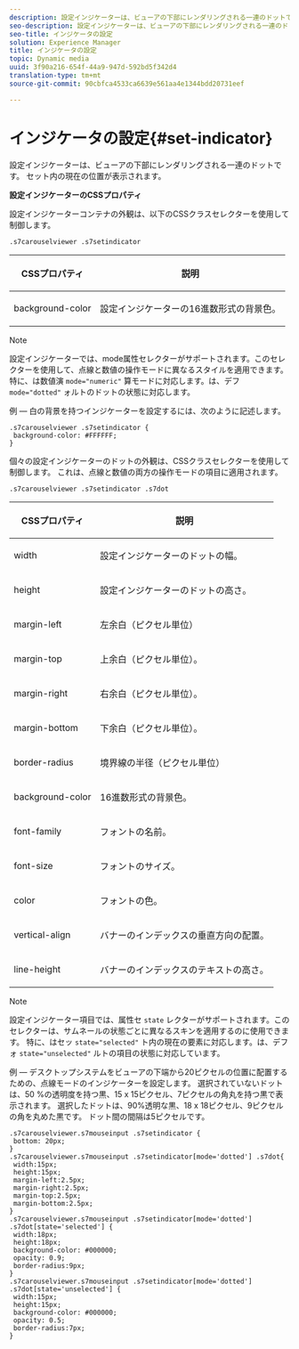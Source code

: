 ```yaml
---
description: 設定インジケーターは、ビューアの下部にレンダリングされる一連のドットです。 セット内の現在の位置が表示されます。
seo-description: 設定インジケーターは、ビューアの下部にレンダリングされる一連のドットです。 セット内の現在の位置が表示されます。
seo-title: インジケータの設定
solution: Experience Manager
title: インジケータの設定
topic: Dynamic media
uuid: 3f90a216-654f-44a9-947d-592bd5f342d4
translation-type: tm+mt
source-git-commit: 90cbfca4533ca6639e561aa4e1344bdd20731eef

---
```



# インジケータの設定{#set-indicator}

設定インジケーターは、ビューアの下部にレンダリングされる一連のドットです。 セット内の現在の位置が表示されます。

<!--<a id="section_061E550C1C1D4DB2BD663A898895B38C"></a>-->

**設定インジケーターのCSSプロパティ**

設定インジケーターコンテナの外観は、以下のCSSクラスセレクターを使用して制御します。

```
.s7carouselviewer .s7setindicator
```

<table id="table_94EE3F5BBE4547C0B4943471CEE7EDE4"> 
 <thead> 
  <tr> 
   <th colname="col1" class="entry"> <p> CSSプロパティ </p> </th> 
   <th colname="col2" class="entry"> <p>説明 </p> </th> 
  </tr> 
 </thead>
 <tbody> 
  <tr> 
   <td colname="col1"> <p> <span class="codeph"> background-color </span> </p> </td> 
   <td colname="col2"> <p>設定インジケーターの16進数形式の背景色。 </p> </td> 
  </tr> 
 </tbody> 
</table>

>[!NOTE]
>
>設定インジケーターでは、mode属性セレクターがサポートされます。このセレクターを使用して、点線と数値の操作モードに異なるスタイルを適用できます。 特に、は数値演 `mode="numeric"` 算モードに対応します。は、デフ `mode="dotted"` ォルトのドットの状態に対応します。

例 — 白の背景を持つインジケーターを設定するには、次のように記述します。

```
.s7carouselviewer .s7setindicator { 
 background-color: #FFFFFF; 
}
```

個々の設定インジケーターのドットの外観は、CSSクラスセレクターを使用して制御します。 これは、点線と数値の両方の操作モードの項目に適用されます。

`.s7carouselviewer .s7setindicator .s7dot`

<table id="table_09B6E232FB94417392D101A7A653BE54"> 
 <thead> 
  <tr> 
   <th colname="col1" class="entry"> <p> CSSプロパティ </p> </th> 
   <th colname="col2" class="entry"> <p>説明 </p> </th> 
  </tr> 
 </thead>
 <tbody> 
  <tr> 
   <td colname="col1"> <p> <span class="codeph"> width </span> </p> </td> 
   <td colname="col2"> <p>設定インジケーターのドットの幅。 </p> </td> 
  </tr> 
  <tr> 
   <td colname="col1"> <p> <span class="codeph"> height </span> </p> </td> 
   <td colname="col2"> <p>設定インジケーターのドットの高さ。 </p> </td> 
  </tr> 
  <tr> 
   <td colname="col1"> <p> <span class="codeph"> margin-left </span> </p> </td> 
   <td colname="col2"> <p>左余白（ピクセル単位） </p> </td> 
  </tr> 
  <tr> 
   <td colname="col1"> <p> <span class="codeph"> margin-top </span> </p> </td> 
   <td colname="col2"> <p>上余白（ピクセル単位）。 </p> </td> 
  </tr> 
  <tr> 
   <td colname="col1"> <p> <span class="codeph"> margin-right </span> </p> </td> 
   <td colname="col2"> <p>右余白（ピクセル単位）。 </p> </td> 
  </tr> 
  <tr> 
   <td colname="col1"> <p> <span class="codeph"> margin-bottom </span> </p> </td> 
   <td colname="col2"> <p>下余白（ピクセル単位）。 </p> </td> 
  </tr> 
  <tr> 
   <td colname="col1"> <p> <span class="codeph"> border-radius </span> </p> </td> 
   <td colname="col2"> <p>境界線の半径（ピクセル単位） </p> </td> 
  </tr> 
  <tr> 
   <td colname="col1"> <p> <span class="codeph"> background-color </span> </p> </td> 
   <td colname="col2"> <p>16進数形式の背景色。 </p> </td> 
  </tr> 
  <tr> 
   <td colname="col1"> <p> <span class="codeph"> font-family </span> </p> </td> 
   <td colname="col2"> <p>フォントの名前。 </p> </td> 
  </tr> 
  <tr> 
   <td colname="col1"> <p> <span class="codeph"> font-size </span> </p> </td> 
   <td colname="col2"> <p>フォントのサイズ。 </p> </td> 
  </tr> 
  <tr> 
   <td colname="col1"> <p> <span class="codeph"> color </span> </p> </td> 
   <td colname="col2"> <p>フォントの色。 </p> </td> 
  </tr> 
  <tr> 
   <td colname="col1"> <p> <span class="codeph"> vertical-align </span> </p> </td> 
   <td colname="col2"> <p>バナーのインデックスの垂直方向の配置。 </p> </td> 
  </tr> 
  <tr> 
   <td colname="col1"> <p> <span class="codeph"> line-height </span> </p> </td> 
   <td colname="col2"> <p>バナーのインデックスのテキストの高さ。 </p> </td> 
  </tr> 
 </tbody> 
</table>

>[!NOTE]
>
>設定インジケーター項目では、属性セ `state` レクターがサポートされます。このセレクターは、サムネールの状態ごとに異なるスキンを適用するのに使用できます。 特に、はセッ `state="selected"` ト内の現在の要素に対応します。は、デフォ `state="unselected"` ルトの項目の状態に対応しています。

例 — デスクトップシステムをビューアの下端から20ピクセルの位置に配置するための、点線モードのインジケーターを設定します。 選択されていないドットは、50 %の透明度を持つ黒、15 x 15ピクセル、7ピクセルの角丸を持つ黒で表示されます。 選択したドットは、90%透明な黒、18 x 18ピクセル、9ピクセルの角を丸めた黒です。 ドット間の間隔は5ピクセルです。

```
.s7carouselviewer.s7mouseinput .s7setindicator { 
 bottom: 20px; 
} 
.s7carouselviewer.s7mouseinput .s7setindicator[mode='dotted'] .s7dot{ 
 width:15px; 
 height:15px; 
 margin-left:2.5px; 
 margin-right:2.5px; 
 margin-top:2.5px; 
 margin-bottom:2.5px; 
} 
.s7carouselviewer.s7mouseinput .s7setindicator[mode='dotted'] .s7dot[state='selected'] {  
 width:18px; 
 height:18px; 
 background-color: #000000; 
 opacity: 0.9; 
 border-radius:9px; 
} 
.s7carouselviewer.s7mouseinput .s7setindicator[mode='dotted'] .s7dot[state='unselected'] {  
 width:15px; 
 height:15px; 
 background-color: #000000; 
 opacity: 0.5; 
 border-radius:7px; 
}
```

